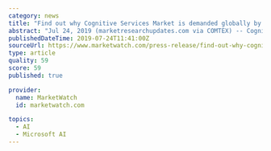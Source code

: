 ```yaml
---
category: news
title: "Find out why Cognitive Services Market is demanded globally by key players IBM, Microsoft, Google, AWS, Baidu, Nuance Communications"
abstract: "Jul 24, 2019 (marketresearchupdates.com via COMTEX) -- Cognitive Services Market Summary 2019 : The Cognitive Services Market report presents the comprehensive analysis of key market segments and sub-segments, evolving the Cognitive Services markettrends ..."
publishedDateTime: 2019-07-24T11:41:00Z
sourceUrl: https://www.marketwatch.com/press-release/find-out-why-cognitive-services-market-is-demanded-globally-by-key-players-ibm-microsoft-google-aws-baidu-nuance-communications-2019-07-24
type: article
quality: 59
score: 59
published: true

provider:
  name: MarketWatch
  id: marketwatch.com

topics:
  - AI
  - Microsoft AI
---
```

